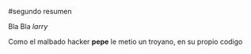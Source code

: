 #segundo resumen

Bla Bla *larry*

Como el malbado hacker **pepe** le metio un troyano,
en su propio codigo